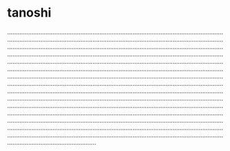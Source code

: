 # tanoshi

.......................................................................................................................................................................................................................................................................................................................................................................................................................................................................................................................................................................................................................................................................................................................................................................................................................................................................................................................................................................................................................................................................................................................................................................................................................................................................................................................................................................................................................................................................................................................................................................................................................................................................................................................................................................................................................................................................................................................................................................................